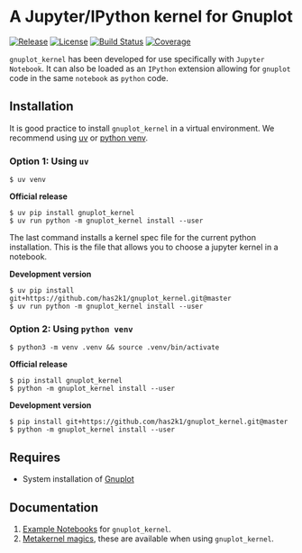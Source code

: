 # A Jupyter/IPython kernel for Gnuplot

[![Release](https://img.shields.io/pypi/v/gnuplot_kernel.svg)](https://pypi.python.org/pypi/gnuplot_kernel)
[![License](https://img.shields.io/pypi/l/gnuplot_kernel.svg)](https://pypi.python.org/pypi/gnuplot_kernel)
[![Build Status](https://github.com/has2k1/gnuplot_kernel/workflows/build/badge.svg?branch=main)](https://github.com/has2k1/gnuplot_kernel/actions?query=branch%3Amain+workflow%3A%22build%22)
[![Coverage](https://coveralls.io/repos/github/has2k1/gnuplot_kernel/badge.svg?branch=main)](https://coveralls.io/github/has2k1/gnuplot_kernel?branch=main)

`gnuplot_kernel` has been developed for use specifically with `Jupyter Notebook`.
It can also be loaded as an `IPython` extension allowing for `gnuplot` code in the same `notebook`
as `python` code.

## Installation

It is good practice to install `gnuplot_kernel` in a virtual environment.
We recommend using [uv](https://docs.astral.sh/uv/getting-started/installation/) or
[python venv](https://docs.python.org/3/library/venv.html).

### Option 1: Using `uv`

```console
$ uv venv
```

**Official release**

```console
$ uv pip install gnuplot_kernel
$ uv run python -m gnuplot_kernel install --user
```

The last command installs a kernel spec file for the current python installation. This
is the file that allows you to choose a jupyter kernel in a notebook.

**Development version**


```console
$ uv pip install git+https://github.com/has2k1/gnuplot_kernel.git@master
$ uv run python -m gnuplot_kernel install --user
```

### Option 2: Using `python venv`

```console
$ python3 -m venv .venv && source .venv/bin/activate
```

**Official release**

```console
$ pip install gnuplot_kernel
$ python -m gnuplot_kernel install --user
```

**Development version**

```console
$ pip install git+https://github.com/has2k1/gnuplot_kernel.git@master
$ python -m gnuplot_kernel install --user
```

## Requires

- System installation of [Gnuplot](http://www.gnuplot.info/)

## Documentation

1. [Example Notebooks](https://github.com/has2k1/gnuplot_kernel/tree/main/examples) for `gnuplot_kernel`.
2. [Metakernel magics](https://github.com/Calysto/metakernel/blob/master/metakernel/magics/README.md), these are available when using `gnuplot_kernel`.
